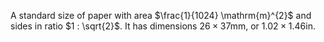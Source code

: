 A standard size of paper with area $\frac{1}{1024} \mathrm{m}^{2}$ and sides in ratio $1 : \sqrt{2}$. It has dimensions $26 \times 37 \mathrm{mm}$, or $1.02 \times 1.46 \mathrm{in}$.
